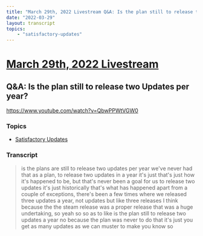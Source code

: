 ```yaml
---
title: "March 29th, 2022 Livestream Q&A: Is the plan still to release two Updates per year?"
date: "2022-03-29"
layout: transcript
topics:
    - "satisfactory-updates"
---
```

# [March 29th, 2022 Livestream](../2022-03-29.md)
## Q&A: Is the plan still to release two Updates per year?
https://www.youtube.com/watch?v=QbwPPWtVGW0

### Topics
* [Satisfactory Updates](../topics/satisfactory-updates.md)

### Transcript

> is the plans are still to release two updates per year we've never had that as a plan, to release two updates in a year it's just that's just how it's happened to be, but that's never been a goal for us to release two updates it's just historically that's what has happened apart from a couple of exceptions, there's been a few times where we released three updates a year, not updates but like three releases I think because the the steam release was a proper release that was a huge undertaking, so yeah so so as to like is the plan still to release two updates a year no because the plan was never to do that it's just you get as many updates as we can muster to make you know so
